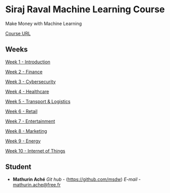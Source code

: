 # Siraj Raval Machine Learning Course

Make Money with Machine Learning

[Course URL](https://www.machinelearningcourse.io/enrollments)


## Weeks

[Week 1 - Introduction](https://github.com/rodrigoms2004/sirajraval_ml_course/tree/master/Week1/readme.md)

[Week 2 - Finance](https://github.com/rodrigoms2004/sirajraval_ml_course/tree/master/Week2/readme.md)

[Week 3 - Cybersecurity](https://github.com/rodrigoms2004/sirajraval_ml_course/tree/master/Week3/readme.md)

[Week 4 - Healthcare](https://github.com/rodrigoms2004/sirajraval_ml_course/tree/master/Week4/readme.md)

[Week 5 - Transport & Logistics](https://github.com/rodrigoms2004/sirajraval_ml_course/tree/master/Week5/readme.md)

[Week 6 - Retail](https://github.com/rodrigoms2004/sirajraval_ml_course/tree/master/Week6/readme.md)

[Week 7 - Entertainment](https://github.com/rodrigoms2004/sirajraval_ml_course/tree/master/Week7/readme.md)

[Week 8 - Marketing](https://github.com/rodrigoms2004/sirajraval_ml_course/tree/master/Week8/readme.md)

[Week 9 - Energy](https://github.com/rodrigoms2004/sirajraval_ml_course/tree/master/Week9/readme.md)

[Week 10 - Internet of Things](https://github.com/rodrigoms2004/sirajraval_ml_course/tree/master/Week10/readme.md)


## Student

* **Mathurin Aché**
*Git hub* - (https://github.com/msdw)
*E-mail*  - mathurin.ache@free.fr

